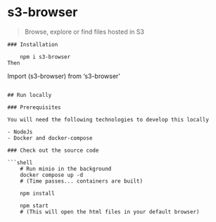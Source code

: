 # s3-browser

> Browse, explore or find files hosted in S3

```
### Installation 

    npm i s3-browser
Then 
```
Import (s3-browser) from ‘s3-browser’

```

## Run locally

### Prerequisites

You will need the following technologies to develop this locally

- NodeJs
- Docker and docker-compose

### Check out the source code

```shell
    # Run minio in the background
    docker compose up -d
    # (Time passes... containers are built)

    npm install
    
    npm start
    # (This will open the html files in your default browser)    
    
